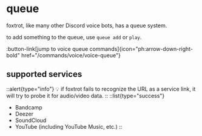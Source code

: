 # queue
foxtrot, like many other Discord voice bots, has a queue system.

to add something to the queue, use `queue add` or `play`.

:button-link[jump to voice queue commands]{icon="ph:arrow-down-right-bold" href="/commands/voice/voice-queue"}

## supported services
::alert{type="info"}
💡 if foxtrot fails to recognize the URL as a service link, it will try to
probe it for audio/video data.
::
::list{type="success"}
- Bandcamp
- Deezer
- SoundCloud
- YouTube (including YouTube Music, etc.)
::